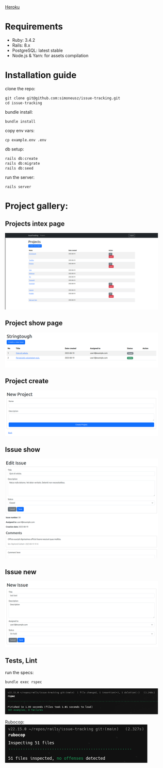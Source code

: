 [Heroku](https://obscure-dawn-98567-a80256b30b28.herokuapp.com/)

# Requirements

- Ruby: 3.4.2
- Rails: 8.x
- PostgreSQL: latest stable
- Node.js & Yarn: for assets compilation

# Installation guide

clone the repo:
```
git clone git@github.com:simoneusz/issue-tracking.git
cd issue-tracking
```
bundle install:
```
bundle install
```
copy env vars:
```
cp example.env .env
```
db setup:
```
rails db:create
rails db:migrate
rails db:seed
```
run the server:
```
rails server
```

# Project gallery: 

## Projects intex page
![alt text](https://github.com/simoneusz/issue-tracking/blob/main/git-images/3.png?raw=true)

## Project show page
![alt text](https://github.com/simoneusz/issue-tracking/blob/main/git-images/4.png?raw=true)

## Project create
![alt text](https://raw.githubusercontent.com/simoneusz/issue-tracking/refs/heads/main/git-images/6.png)

## Issue show
![alt text](https://raw.githubusercontent.com/simoneusz/issue-tracking/refs/heads/main/git-images/5.png)

## Issue new
![alt text](https://raw.githubusercontent.com/simoneusz/issue-tracking/refs/heads/main/git-images/7.png)

## Tests, Lint
run the specs:
```
bundle exec rspec
```
![alt text](https://github.com/simoneusz/issue-tracking/blob/main/git-images/2.png?raw=true)

Rubocop:
![alt text](https://github.com/simoneusz/issue-tracking/blob/main/git-images/1.png?raw=true)

